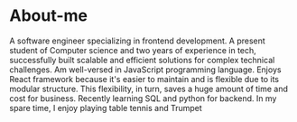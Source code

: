 # About-me
A software engineer specializing in frontend development. A present student of Computer science and two years of experience in tech, successfully built scalable and efficient solutions for complex technical challenges. Am well-versed in JavaScript programming language. Enjoys React framework because it's easier to maintain and is flexible due to its modular structure. This flexibility, in turn, saves a huge amount of time and cost for business. Recently learning SQL and python for backend. In my spare time, I enjoy playing table tennis and Trumpet
